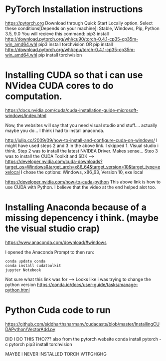 # PyTorch Installation instructions

https://pytorch.org
Download through Quick Start Locally option.
Select these conditions[Depends on your machine]: Stable, Windows, Pip, Python 3.5, 9.0 
You will recieve this command:
  pip3 install http://download.pytorch.org/whl/cu90/torch-0.4.1-cp35-cp35m-win_amd64.whl
  pip3 install torchvision
  OR
  pip install http://download.pytorch.org/whl/cpu/torch-0.4.1-cp35-cp35m-win_amd64.whl
  pip install torchvision
  
# Installing CUDA so that i can use NVidea CUDA cores to do computation.
https://docs.nvidia.com/cuda/cuda-installation-guide-microsoft-windows/index.html
 
Now, the websites will say that you need visual studio and stuff....
actually maybe you do...
I think i had to install anaconda.
 
http://julip.co/2009/09/how-to-install-and-configure-cuda-on-windows/
I might have used steps 2 and 3 in the above link. I skipped 1. Visual studio i think.
Step 2 was to install the latest NVIDEA Driver. Makes sense...
Steo 3 was to install the CUDA Toolkit and SDK --> https://developer.nvidia.com/cuda-downloads?target_os=Windows&target_arch=x86_64&target_version=10&target_type=exelocal
I chose the options: Windows, x86_63, Version 10, exe local
 
https://developer.nvidia.com/how-to-cuda-python
This above link is how to use CUDA with Python. I believe that the video at the end helped alot too.
 
# Installing Anaconda because of a missing depencency i think. (maybe the visual studio crap)
https://www.anaconda.com/download/#windows

I opened the Anaconda Prompt to then run:
```
conda update conda
conda install cudatoolkit
jupyter Notebook
```

Not sure what this link was for --> Looks like i was trying to change the python version https://conda.io/docs/user-guide/tasks/manage-python.html

# Python Cuda code to run
https://github.com/siddharthsharmanv/cudacasts/blob/master/InstallingCUDAPython/VectorAdd.py

DID I DO THIS THO??? also from the pytorch website
conda install pytorch -c pytorch
pip3 install torchvision


MAYBE I NEVER INSTALLED TORCH WTFGHGHG


